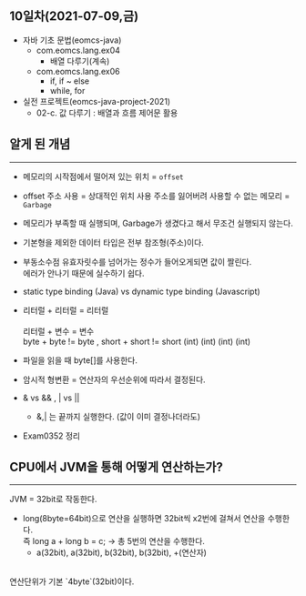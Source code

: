 ## 10일차(2021-07-09,금)
- 자바 기초 문법(eomcs-java)
	- com.eomcs.lang.ex04
		- 배열 다루기(계속)
	- com.eomcs.lang.ex06
		- if, if ~ else 
		- while, for
- 실전 프로젝트(eomcs-java-project-2021)
	- 02-c. 값 다루기 : 배열과 흐름 제어문 활용

## 알게 된 개념
___

- 메모리의 시작점에서 떨어져 있는 위치 = `offset` <br>
- offset 주소 사용 = 상대적인 위치 사용
주소를 잃어버려 사용할 수 없는 메모리 = `Garbage`<br>
- 메모리가 부족할 때 실행되며, Garbage가 생겼다고 해서 무조건 실행되지 않는다.

- 기본형을 제외한 데이터 타입은 전부 참조형(주소)이다.

- 부동소수점 유효자릿수를 넘어가는 정수가 들어오게되면 값이 짤린다.<br>
에러가 안나기 때문에 실수하기 쉽다.
- static type binding (Java) vs dynamic type binding (Javascript)
- 리터럴 + 리터럴 = 리터럴<br>   
리터럴 + 변수 = 변수         
byte + byte != byte , short + short != short
 (int)    (int)               (int)      (int)

- 파일을 읽을 때 byte[]를 사용한다.
- 암시적 형변환 = 연산자의 우선순위에 따라서 결정된다.
- & vs && , | vs ||
	- &,| 는 끝까지 실행한다. (값이 이미 결정나더라도)

- Exam0352 정리


## CPU에서 JVM을 통해 어떻게 연산하는가?
___

JVM = 32bit로 작동한다. 
- long(8byte=64bit)으로 연산을 실행하면 32bit씩 x2번에 걸쳐서 연산을 수행한다. <br> 
즉 long a + long b = c;  -> 총 5번의 연산을 수행한다.
	- a(32bit), a(32bit), b(32bit), b(32bit), +(연산자)
<br> 
연산단위가 기본 `4byte`(32bit)이다.

